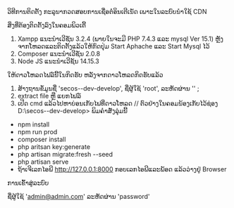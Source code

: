 ວິທີການຕິດຕັ້ງ
ກະລຸນາກວດສອບການເຊື່ອຕໍ່ອິນເຕີເນັດ ເພາະໃນລະບົບນຳໃຊ້ CDN

ສິ່ງທີ່ຕ້ອງຕິດຕັ້ງລົງໃນຄອມພິວເຕີ້ 
1. Xampp ແນະນຳເວີຊັນ 3.2.4 (ພາຍໃນຈະມີ PHP 7.4.3 ແລະ mysql  Ver 15.1) ຫຼັງຈາກໂຫລດແລະຕິດຕັ້ງແລ້ວໃຫ້ກົດປຸ່ມ Start Aphache ແລະ Start Mysql ໄວ້
2. Composer ແນະນຳເວີຊັນ 2.0.8 
3. Node JS ແນະນຳເວີຊັນ 14.15.3

ໃຫ້ດາວໂຫລດໄຟລ໌ນີ້ໃນກິດຮັບ ຫລັງຈາກດາວໂຫລດກິດຮັບແລ້ວ
1. ສ້າງຖານຂໍ້ມູນຊື່ 'secos--dev-develop', ຊື່ຜູ້ໃຊ້ 'root', ລະຫັດຜ່ານ  '' ;
2. extract file ຫຼື ແຍກໄຟລ໌
3. ເປີດ cmd ແລ້ວໄປຫາບ່ອນເກັບໄຟທີ່ດາວໂຫລດ 
// ຕົວຢ່າງໃນຄອມນ້ອງເກັບໄວ້ຊ່ອງ D:\secos--dev-develop>
ພິມຄຳສັ່ງລຸ່ມນີ້
- npm install
- npm run prod
- composer install
- php aritsan key:generate
- php artisan migrate:fresh --seed
- php artisan serve
- ຖ້າເຈີເລກໄອພີ http://127.0.0.1:8000 ກອບເລກໄອພີແລະພັອດ ແລ້ວວ່າງຢູ່ Browser

ການເຂົ້າສູ່ລະບົບ

ຊື່ຜູ້ໃຊ້       'admin@admin.com'
ລະຫັດຜ່ານ    'password'
